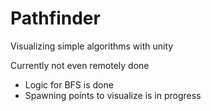 # Pathfinder
 Visualizing simple algorithms with unity

Currently not even remotely done

- Logic for BFS is done
- Spawning points to visualize is in progress

